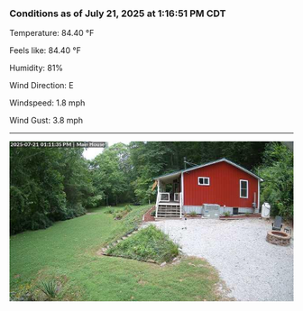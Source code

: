 ### Conditions as of July 21, 2025 at 1:16:51 PM CDT 

Temperature: 84.40 &deg;F

Feels like: 84.40 &deg;F

Humidity: 81%

Wind Direction: E

Windspeed: 1.8 mph

Wind Gust: 3.8 mph

---

<img src="./images/latest.jpeg"/>

